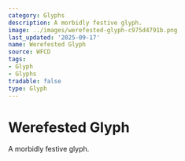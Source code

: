 ```yaml
---
category: Glyphs
description: A morbidly festive glyph.
image: ../images/werefested-glyph-c975d4791b.png
last_updated: '2025-09-17'
name: Werefested Glyph
source: WFCD
tags:
- Glyph
- Glyphs
tradable: false
type: Glyph
---
```


# Werefested Glyph

A morbidly festive glyph.


